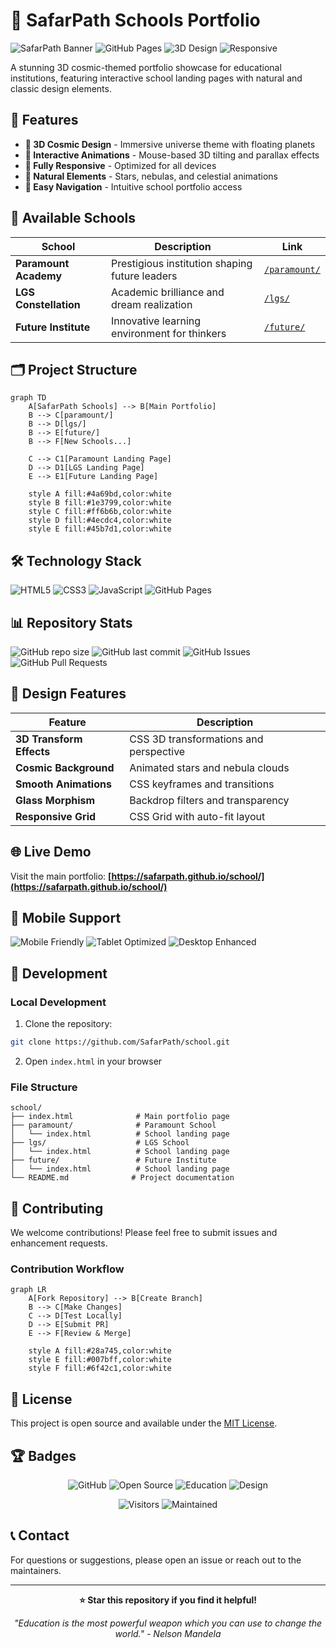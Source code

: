 # 🏫 SafarPath Schools Portfolio

![SafarPath Banner](https://img.shields.io/badge/SafarPath-Educational%20Portfolios-blue)
![GitHub Pages](https://img.shields.io/badge/GitHub%20Pages-Deployed-success)
![3D Design](https://img.shields.io/badge/Design-3D%20Cosmic-orange)
![Responsive](https://img.shields.io/badge/Mobile-Responsive-green)

A stunning 3D cosmic-themed portfolio showcase for educational institutions, featuring interactive school landing pages with natural and classic design elements.

## 🌟 Features

- **🎨 3D Cosmic Design** - Immersive universe theme with floating planets
- **🚀 Interactive Animations** - Mouse-based 3D tilting and parallax effects
- **📱 Fully Responsive** - Optimized for all devices
- **🌌 Natural Elements** - Stars, nebulas, and celestial animations
- **🎯 Easy Navigation** - Intuitive school portfolio access

## 🏫 Available Schools

| School | Description | Link |
|--------|-------------|------|
| **Paramount Academy** | Prestigious institution shaping future leaders | [`/paramount/`](https://safarpath.github.io/school/paramount/) |
| **LGS Constellation** | Academic brilliance and dream realization | [`/lgs/`](https://safarpath.github.io/school/lgs/) |
| **Future Institute** | Innovative learning environment for thinkers | [`/future/`](https://safarpath.github.io/school/future/) |

## 🗂️ Project Structure

```mermaid
graph TD
    A[SafarPath Schools] --> B[Main Portfolio]
    B --> C[paramount/]
    B --> D[lgs/]
    B --> E[future/]
    B --> F[New Schools...]
    
    C --> C1[Paramount Landing Page]
    D --> D1[LGS Landing Page]
    E --> E1[Future Landing Page]
    
    style A fill:#4a69bd,color:white
    style B fill:#1e3799,color:white
    style C fill:#ff6b6b,color:white
    style D fill:#4ecdc4,color:white
    style E fill:#45b7d1,color:white
```


## 🛠️ Technology Stack

![HTML5](https://img.shields.io/badge/HTML5-E34F26?style=for-the-badge&logo=html5&logoColor=white)
![CSS3](https://img.shields.io/badge/CSS3-1572B6?style=for-the-badge&logo=css3&logoColor=white)
![JavaScript](https://img.shields.io/badge/JavaScript-F7DF1E?style=for-the-badge&logo=javascript&logoColor=black)
![GitHub Pages](https://img.shields.io/badge/GitHub%20Pages-222222?style=for-the-badge&logo=githubpages&logoColor=white)

## 📊 Repository Stats

![GitHub repo size](https://img.shields.io/github/repo-size/SafarPath/school)
![GitHub last commit](https://img.shields.io/github/last-commit/SafarPath/school)
![GitHub Issues](https://img.shields.io/github/issues/SafarPath/school)
![GitHub Pull Requests](https://img.shields.io/github/issues-pr/SafarPath/school)

## 🎨 Design Features

| Feature | Description |
|---------|-------------|
| **3D Transform Effects** | CSS 3D transformations and perspective |
| **Cosmic Background** | Animated stars and nebula clouds |
| **Smooth Animations** | CSS keyframes and transitions |
| **Glass Morphism** | Backdrop filters and transparency |
| **Responsive Grid** | CSS Grid with auto-fit layout |

## 🌐 Live Demo

Visit the main portfolio: **[https://safarpath.github.io/school/](https://safarpath.github.io/school/)**

## 📱 Mobile Support

![Mobile Friendly](https://img.shields.io/badge/Mobile-Friendly-brightgreen)
![Tablet Optimized](https://img.shields.io/badge/Tablet-Optimized-blue)
![Desktop Enhanced](https://img.shields.io/badge/Desktop-Enhanced-purple)

## 🔧 Development

### Local Development
1. Clone the repository:
```bash
git clone https://github.com/SafarPath/school.git
```

2. Open `index.html` in your browser

### File Structure
```
school/
├── index.html              # Main portfolio page
├── paramount/              # Paramount School
│   └── index.html          # School landing page
├── lgs/                    # LGS School  
│   └── index.html          # School landing page
├── future/                 # Future Institute
│   └── index.html          # School landing page
└── README.md              # Project documentation
```

## 🤝 Contributing

We welcome contributions! Please feel free to submit issues and enhancement requests.

### Contribution Workflow
```mermaid
graph LR
    A[Fork Repository] --> B[Create Branch]
    B --> C[Make Changes]
    C --> D[Test Locally]
    D --> E[Submit PR]
    E --> F[Review & Merge]
    
    style A fill:#28a745,color:white
    style E fill:#007bff,color:white
    style F fill:#6f42c1,color:white
```

## 📄 License

This project is open source and available under the [MIT License](LICENSE).

## 🏆 Badges

<div align="center">

![GitHub](https://img.shields.io/badge/GitHub-SafarPath-blue?logo=github)
![Open Source](https://img.shields.io/badge/Open%20Source-❤️-red)
![Education](https://img.shields.io/badge/Education-📚-green)
![Design](https://img.shields.io/badge/Design-🎨-orange)

![Visitors](https://visitor-badge.laobi.icu/badge?page_id=SafarPath.school)
![Maintained](https://img.shields.io/badge/Maintained-Yes-brightgreen)

</div>

## 📞 Contact

For questions or suggestions, please open an issue or reach out to the maintainers.

---

<div align="center">

**⭐ Star this repository if you find it helpful!**

*"Education is the most powerful weapon which you can use to change the world." - Nelson Mandela*

</div>
